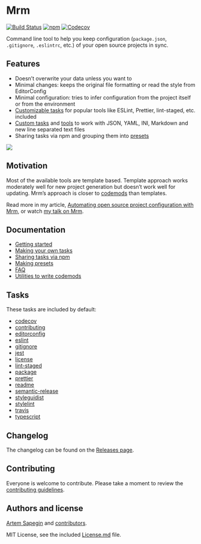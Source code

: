 # Mrm

[![Build Status](https://travis-ci.org/sapegin/mrm.svg)](https://travis-ci.org/sapegin/mrm) [![npm](https://img.shields.io/npm/v/mrm.svg)](https://www.npmjs.com/package/mrm) [![Codecov](https://codecov.io/gh/sapegin/mrm/branch/master/graph/badge.svg)](https://codecov.io/gh/sapegin/mrm)

Command line tool to help you keep configuration (`package.json`, `.gitignore`, `.eslintrc`, etc.) of your open source projects in sync.

## Features

- Doesn’t overwrite your data unless you want to
- Minimal changes: keeps the original file formatting or read the style from EditorConfig
- Minimal configuration: tries to infer configuration from the project itself or from the environment
- [Customizable tasks](#tasks) for popular tools like ESLint, Prettier, lint-staged, etc. included
- [Custom tasks](docs/Making_tasks.md) and [tools](packages/mrm-core/Readme.md) to work with JSON, YAML, INI, Markdown and new line separated text files
- Sharing tasks via npm and grouping them into [presets](#custom-presets)

![](https://d3vv6lp55qjaqc.cloudfront.net/items/1g0e2M3m2Y3j0m3B3n1t/Image%202017-06-20%20at%209.00.39%20PM.png)

## Motivation

Most of the available tools are template based. Template approach works moderately well for new project generation but doesn’t work well for updating. Mrm’s approach is closer to [codemods](https://github.com/facebook/codemod) than templates.

Read more in my article, [Automating open source project configuration with Mrm](https://blog.sapegin.me/all/mrm), or watch [my talk on Mrm](https://www.youtube.com/watch?v=5tHfAf4bRcM).

## Documentation

- [Getting started](docs/Getting_started.md)
- [Making your own tasks](docs/Making_tasks.md)
- [Sharing tasks via npm](docs/Sharing_tasks.md)
- [Making presets](docs/Making_presets.md)
- [FAQ](docs/FAQ.md)
- [Utilities to write codemods](packages/mrm-core/Readme.md)

## Tasks

These tasks are included by default:

<!-- textlint-disable terminology -->

- [codecov](packages/mrm-task-codecov)
- [contributing](packages/mrm-task-contributing)
- [editorconfig](packages/mrm-task-editorconfig)
- [eslint](packages/mrm-task-eslint)
- [gitignore](packages/mrm-task-gitignore)
- [jest](packages/mrm-task-jest)
- [license](packages/mrm-task-license)
- [lint-staged](packages/mrm-task-lint-staged)
- [package](packages/mrm-task-package)
- [prettier](packages/mrm-task-prettier)
- [readme](packages/mrm-task-readme)
- [semantic-release](packages/mrm-task-semantic-release)
- [styleguidist](packages/mrm-task-styleguidist)
- [stylelint](packages/mrm-task-stylelint)
- [travis](packages/mrm-task-travis)
- [typescript](packages/mrm-task-typescript)

<!-- textlint-enable -->

## Changelog

The changelog can be found on the [Releases page](https://github.com/sapegin/mrm/releases).

## Contributing

Everyone is welcome to contribute. Please take a moment to review the [contributing guidelines](Contributing.md).

## Authors and license

[Artem Sapegin](https://sapegin.me) and [contributors](https://github.com/sapegin/mrm/graphs/contributors).

MIT License, see the included [License.md](License.md) file.
